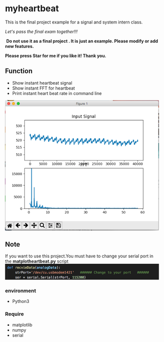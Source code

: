 # myheartbeat
  This is the final project example for a signal and system intern class.
  
  *Let's pass the final exam together!!!*
  
  
  **Do not use it as a final project . It is just  an example. Please modify or add new features.**
  
  **Please press Star for me if you like it! Thank you.**
  
## Function
  + Show instant heartbeat signal
  + Show instant FFT for heartbeat
  + Print instant heart beat rate  in command line
  
![](https://github.com/leason99/myheartbeat/blob/master/1.png)


## Note 
  If you want to use this project.You must have to change your serial port in the **matplotheartbeat.py** script
  ![](https://github.com/leason99/myheartbeat/blob/master/2.png)


### environment

+ Python3

### Require
+ matplotlib
+ numpy
+ serial
